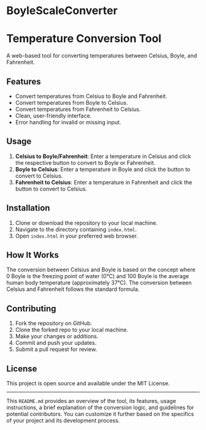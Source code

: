 # BoyleScaleConverter

# Temperature Conversion Tool

A web-based tool for converting temperatures between Celsius, Boyle, and Fahrenheit.

## Features

- Convert temperatures from Celsius to Boyle and Fahrenheit.
- Convert temperatures from Boyle to Celsius.
- Convert temperatures from Fahrenheit to Celsius.
- Clean, user-friendly interface.
- Error handling for invalid or missing input.

## Usage

1. **Celsius to Boyle/Fahrenheit**: Enter a temperature in Celsius and click the respective button to convert to Boyle or Fahrenheit.
2. **Boyle to Celsius**: Enter a temperature in Boyle and click the button to convert to Celsius.
3. **Fahrenheit to Celsius**: Enter a temperature in Fahrenheit and click the button to convert to Celsius.

## Installation

1. Clone or download the repository to your local machine.
2. Navigate to the directory containing `index.html`.
3. Open `index.html` in your preferred web browser.

## How It Works

The conversion between Celsius and Boyle is based on the concept where 0 Boyle is the freezing point of water (0°C) and 100 Boyle is the average human body temperature (approximately 37°C). The conversion between Celsius and Fahrenheit follows the standard formula.

## Contributing

1. Fork the repository on GitHub.
2. Clone the forked repo to your local machine.
3. Make your changes or additions.
4. Commit and push your updates.
5. Submit a pull request for review.

## License

This project is open source and available under the MIT License.

---

This `README.md` provides an overview of the tool, its features, usage instructions, a brief explanation of the conversion logic, and guidelines for potential contributors. You can customize it further based on the specifics of your project and its development process.
